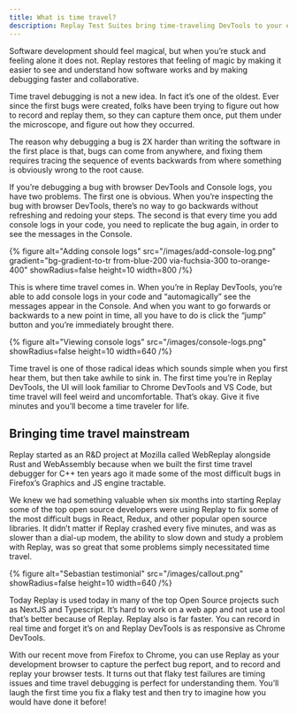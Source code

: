 ```yaml
---
title: What is time travel?
description: Replay Test Suites bring time-traveling DevTools to your existing Cypress, Playwright or any other test suites
---
```


Software development should feel magical, but when you’re stuck and feeling alone it does not. Replay restores that feeling of magic by making it easier to see and understand how software works and by making debugging faster and collaborative.

Time travel debugging is not a new idea. In fact it’s one of the oldest. Ever since the first bugs were created, folks have been trying to figure out how to record and replay them, so they can capture them once, put them under the microscope, and figure out how they occurred.

The reason why debugging a bug is 2X harder than writing the software in the first place is that, bugs can come from anywhere, and fixing them requires tracing the sequence of events backwards from where something is obviously wrong to the root cause.

If you’re debugging a bug with browser DevTools and Console logs, you have two problems. The first one is obvious. When you’re inspecting the bug with browser DevTools, there’s no way to go backwards without refreshing and redoing your steps. The second is that every time you add console logs in your code, you need to replicate the bug again, in order to see the messages in the Console.

{% figure
    alt="Adding console logs"
    src="/images/add-console-log.png"
    gradient="bg-gradient-to-tr from-blue-200 via-fuchsia-300 to-orange-400"
    showRadius=false
    height=10
    width=800
/%}

This is where time travel comes in. When you’re in Replay DevTools, you’re able to add console logs in your code and “automagically” see the messages appear in the Console. And when you want to go forwards or backwards to a new point in time, all you have to do is click the “jump” button and you’re immediately brought there.

{% figure
    alt="Viewing console logs"
    src="/images/console-logs.png"
    showRadius=false
    height=10
    width=640
/%}

Time travel is one of those radical ideas which sounds simple when you first hear them, but then take awhile to sink in. The first time you’re in Replay DevTools, the UI will look familiar to Chrome DevTools and VS Code, but time travel will feel weird and uncomfortable. That’s okay. Give it five minutes and you’ll become a time traveler for life.

## Bringing time travel mainstream

Replay started as an R&D project at Mozilla called WebReplay alongside Rust and WebAssembly because when we built the first time travel debugger for C++ ten years ago it made some of the most difficult bugs in Firefox’s Graphics and JS engine tractable.

We knew we had something valuable when six months into starting Replay some of the top open source developers were using Replay to fix some of the most difficult bugs in React, Redux, and other popular open source libraries. It didn’t matter if Replay crashed every five minutes, and was as slower than a dial-up modem, the ability to slow down and study a problem with Replay, was so great that some problems simply necessitated time travel.

{% figure
    alt="Sebastian testimonial"
    src="/images/callout.png"
    showRadius=false
    height=10
    width=640
/%}

Today Replay is used today in many of the top Open Source projects such as NextJS and Typescript. It’s hard to work on a web app and not use a tool that’s better because of Replay. Replay also is far faster. You can record in real time and forget it’s on and Replay DevTools is as responsive as Chrome DevTools.

With our recent move from Firefox to Chrome, you can use Replay as your development browser to capture the perfect bug report, and to record and replay your browser tests. It turns out that flaky test failures are timing issues and time travel debugging is perfect for understanding them. You’ll laugh the first time you fix a flaky test and then try to imagine how you would have done it before!
